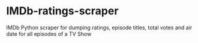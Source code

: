 # IMDb-ratings-scraper
 IMDb Python scraper for dumping ratings, episode titles, total votes and air date for all episodes of a TV Show
